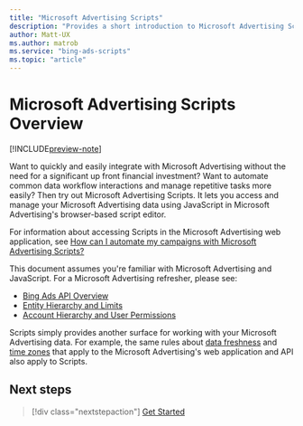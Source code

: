 ```yaml
---
title: "Microsoft Advertising Scripts"
description: "Provides a short introduction to Microsoft Advertising Scripts."
author: Matt-UX
ms.author: matrob
ms.service: "bing-ads-scripts"
ms.topic: "article"
---
```


# Microsoft Advertising Scripts Overview

[!INCLUDE[preview-note](./includes/preview-note.md)]

Want to quickly and easily integrate with Microsoft Advertising without the need for a significant up front financial investment? Want to automate common data workflow interactions and manage repetitive tasks more easily? Then try out Microsoft Advertising Scripts. It lets you access and manage your Microsoft Advertising data using JavaScript in Microsoft Advertising's browser-based script editor.

For information about accessing Scripts in the Microsoft Advertising web application, see [How can I automate my campaigns with Microsoft Advertising Scripts?](https://help.ads.microsoft.com/#apex/3/en/56890/-1)

This document assumes you're familiar with Microsoft Advertising and JavaScript. For a Microsoft Advertising refresher, please see:

- [Bing Ads API Overview](/advertising/guides/index)
- [Entity Hierarchy and Limits](/advertising/guides/entity-hierarchy-limits) 
- [Account Hierarchy and User Permissions](/advertising/guides/account-hierarchy-permissions)

Scripts simply provides another surface for working with your Microsoft Advertising data. For example, the same rules about [data freshness](https://help.ads.microsoft.com/#apex/3/en/54480/2-500) and [time zones](https://help.ads.microsoft.com/#apex/3/en/54483/2-500) that apply to the Microsoft Advertising's web application and API also apply to Scripts. 


## Next steps

> [!div class="nextstepaction"]
> [Get Started](./get-started.md)
